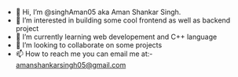 - 👋 Hi, I’m @singhAman05 aka Aman Shankar Singh.
- 👀 I’m interested in building some cool frontend as well as backend project
- 🌱 I’m currently learning web developement and C++ language
- 💞️ I’m looking to collaborate on some projects
- 📫 How to reach me you can email me at:- amanshankarsingh05@gmail.com

<!---
singhAman05/singhAman05 is a ✨ special ✨ repository because its `README.md` (this file) appears on your GitHub profile.
You can click the Preview link to take a look at your changes.
--->

